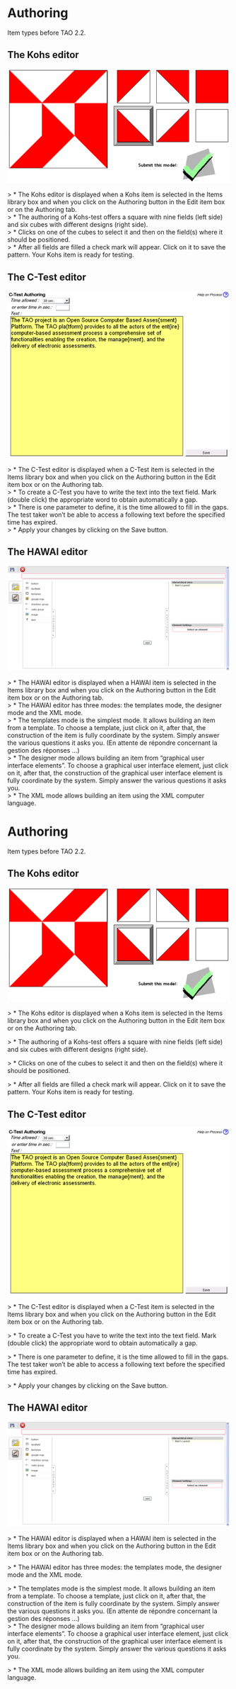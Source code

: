 <!--
created_at: '2012-06-29 08:55:20'
updated_at: '2012-06-29 08:55:45'
authors:
    - 'Jehan Bihin'
tags:
    - Items
-->

Authoring
=========



Item types before TAO 2.2.

The Kohs editor
---------------

![](../resources/kohs-authoring.png)

\> \* The Kohs editor is displayed when a Kohs item is selected in the Items library box and when you click on the Authoring button in the Edit item box or on the Authoring tab.\
\> \* The authoring of a Kohs-test offers a square with nine fields (left side) and six cubes with different designs (right side).\
\> \* Clicks on one of the cubes to select it and then on the field(s) where it should be positioned.\
\> \* After all fields are filled a check mark will appear. Click on it to save the pattern. Your Kohs item is ready for testing.

The C-Test editor
-----------------

![](../resources/ctest-authoring.png)

\> \* The C-Test editor is displayed when a C-Test item is selected in the Items library box and when you click on the Authoring button in the Edit item box or on the Authoring tab.\
\> \* To create a C-Test you have to write the text into the text field. Mark (double click) the appropriate word to obtain automatically a gap.\
\> \* There is one parameter to define, it is the time allowed to fill in the gaps. The test taker won’t be able to access a following text before the specified time has expired.\
\> \* Apply your changes by clicking on the Save button.

The HAWAI editor
----------------

![](../resources/hawai-authoring.png)

\> \* The HAWAI editor is displayed when a HAWAI item is selected in the Items library box and when you click on the Authoring button in the Edit item box or on the Authoring tab.\
\> \* The HAWAI editor has three modes: the templates mode, the designer mode and the XML mode.\
\> \* The templates mode is the simplest mode. It allows building an item from a template. To choose a template, just click on it, after that, the construction of the item is fully coordinate by the system. Simply answer the various questions it asks you. (En attente de répondre concernant la gestion des réponses …)\
\> \* The designer mode allows building an item from “graphical user interface elements”. To choose a graphical user interface element, just click on it, after that, the construction of the graphical user interface element is fully coordinate by the system. Simply answer the various questions it asks you.\
\> \* The XML mode allows building an item using the XML computer language.

Authoring
=========



Item types before TAO 2.2.

The Kohs editor
---------------

![](../resources/kohs-authoring.png)

\> \* The Kohs editor is displayed when a Kohs item is selected in the Items library box and when you click on the Authoring button in the Edit item box or on the Authoring tab.<br/>

\> \* The authoring of a Kohs-test offers a square with nine fields (left side) and six cubes with different designs (right side).<br/>

\> \* Clicks on one of the cubes to select it and then on the field(s) where it should be positioned.<br/>

\> \* After all fields are filled a check mark will appear. Click on it to save the pattern. Your Kohs item is ready for testing.

The C-Test editor
-----------------

![](../resources/ctest-authoring.png)

\> \* The C-Test editor is displayed when a C-Test item is selected in the Items library box and when you click on the Authoring button in the Edit item box or on the Authoring tab.<br/>

\> \* To create a C-Test you have to write the text into the text field. Mark (double click) the appropriate word to obtain automatically a gap.<br/>

\> \* There is one parameter to define, it is the time allowed to fill in the gaps. The test taker won’t be able to access a following text before the specified time has expired.<br/>

\> \* Apply your changes by clicking on the Save button.

The HAWAI editor
----------------

![](../resources/hawai-authoring.png)

\> \* The HAWAI editor is displayed when a HAWAI item is selected in the Items library box and when you click on the Authoring button in the Edit item box or on the Authoring tab.<br/>

\> \* The HAWAI editor has three modes: the templates mode, the designer mode and the XML mode.<br/>

\> \* The templates mode is the simplest mode. It allows building an item from a template. To choose a template, just click on it, after that, the construction of the item is fully coordinate by the system. Simply answer the various questions it asks you. (En attente de répondre concernant la gestion des réponses …)\
\> \* The designer mode allows building an item from “graphical user interface elements”. To choose a graphical user interface element, just click on it, after that, the construction of the graphical user interface element is fully coordinate by the system. Simply answer the various questions it asks you.<br/>

\> \* The XML mode allows building an item using the XML computer language.


